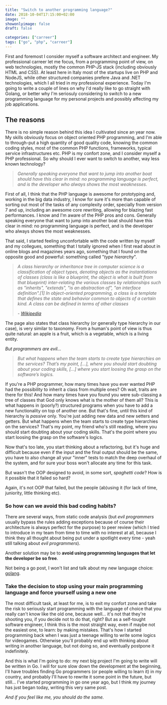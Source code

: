 ```yaml
---
title: "Switch to another programming language?"
date: 2018-10-04T17:15:00+02:00
image: ""
showonlyimage: false
draft: false

categories: ["carreer"]
tags: ["go", "php", "carreer"]
---
```


First and foremost I consider myself a software architect and engineer. My professional
carreer let me focus, from a programming point of view, on web technologies,
mostly the common PHP-JS stack (including obviously HTML and CSS). At least here
in Italy most of the startups live on PHP and NodeJS, while other structured companies
prefere Java and .NET technologies, which I all tried in my professional experience.
Today I'm going to write a couple of lines on why I'd really like to go straight with Golang,
or better why I'm seriosuly considering to switch to a new programming language for
my personal projects and possibly affecting my job applications.

## The reasons

There is no simple reason behind this idea I cultivated since an year now.
My skills obviously focus on object oriented PHP programming, and I'm able to
through-put a high quantity of good quality code, knowing the common coding styles,
most of the common PHP functions, frameworks, typical service infrastructures etc.
PHP is my confort zone, and I consider myself a PHP professional. So why should I
ever want to switch to another, way less known technology?

> *Generally speaking everyone that want to jump into another boat should have
> this clear in mind: no programming language is perfect, and is the developer
> who always shows the most weaknesses.*

First of all, I think that the PHP language is awesome for prototyping and, working
in the big data industry, I know for sure it's more than capable of sorting out
most of the tasks of any complexity order, specially from version 7 and up, including
an awesome core rewriting, allowing for blazing fast performances. I know and
I'm aware of the PHP pros and cons. Generally speaking everyone that want to jump
into another boat should have this clear in mind: no programming language is
perfect, and is the developer who always shows the most weaknesses.

That said, I started feeling unconfortable with the code written by myself and my
collegues, something that I totally ignored when I first read about in online blogs
and magazines years ago, something that I found on the opposite good and powerful:
something called "*type hierarchy*".

> *A class hierarchy or inheritance tree in computer science is a classification
> of object types, denoting objects as the instantiations of classes (class is
> like a blueprint, the object is what is built from that blueprint) inter-relating
> the various classes by relationships such as "inherits", "extends", "is an
> abstraction of", "an interface definition".[1] In object-oriented programming,
> a class is a template that defines the state and behavior common to objects
> of a certain kind. A class can be defined in terms of other classes*
>
> *- [Wikipedia](https://en.wikipedia.org/wiki/Class_hierarchy)*

The page also states that class hierarchy (or generally type hierarchy in our case),
is very similar to taxonomy. From a human's point of view is thus quite natural:
an apple is a fruit, which is a vegetable, which is a living entity.

*But programmers are evil...*

> *But what happens when the team starts to create type hierarchies on the services?
> That’s my point, [...], where you should start doubting about your coding skills,
> [...] where you start loosing the grasp on the software’s logics.*

If you're a PHP programmer, how many times have you ever wanted PHP had the possibility
to inherit a class from multiple ones? Oh wait, traits are there for this! And how
many times have you found you were sub-classing a tree of classes that God only knows
what is the mother of them all? This is what happens in (poorly?) structured programs
when you have to add a new functionality on top of another one. But that's fine,
until this kind of hierarchy is *passive* only. You're just adding new data and
new setters and getters. But what happens when the team starts to create type hierarchies
on the services? That's my point, my friend who's still reading, where you should
start doubting about your coding skills. That's the point where you start loosing
the grasp on the software's logics.

Now that's too late, you start thinking about a refactoring, but it's huge and difficult
because even if the input and the final output should be the same, you have to
also change all your "inner" tests to match the deep overhaul of the system, and
for sure your boss won't allocate any time for this task.

But wasn't the OOP designed to avoid, in some sort, *spaghetti code*? How is it
possible that it failed so hard?

Again, it's not OOP that failed, but the people (ab)using it (for lack of time,
juniority, little thinking etc).

### So how can we avoid this bad coding habits?

There are several ways, from static code analysis (but *evil programmers* usually
bypass the rules adding exceptions because of course their architecture is always
perfect for the purpose) to peer review (which I tried to introduce in my team
from time to time with no interest at all, because I think they all thought about
being put under a spotlight every time - yeah still talking about *evil programmers*).

Another solution may be to **avoid using programming languages that let the developer
be so free**.

Not being a go post, I won't list and talk about my new language choice: [golang](https://golang.org).

### Take the decision to stop using your main programming language and force yourself using a new one

The most difficult task, at least for me, is to exit my confort zone and take the
risk to seriously start programming with the language of choice that you really
can't know like the old one, because well... it's not that they're shooting you,
if you decide not to do that, right? But as a self-tought software
engineer, I think this is the most straight way, even if maybe not the easiest one, to learn:
by making mistakes. That's how I started programming back when I was just a teenage
willing to write some logics for videogames. Otherwise you'll probably end up with
thinking about writing in another language, but not doing so, and eventually postpone
it indefinitely.

And this is what I'm going to do: my next big project I'm going to write will be
written in Go. I will for sure slow down the development at the beginning, I'll
have troubles finding Go programmers (or people willing to learn it) in my country,
and probably I'll have to rewrite it some point in the future, but still... I've
started programming in go one year ago, but I think my journey has just began today,
writing this very same post.

*And if you feel like me, you should do the same.*
